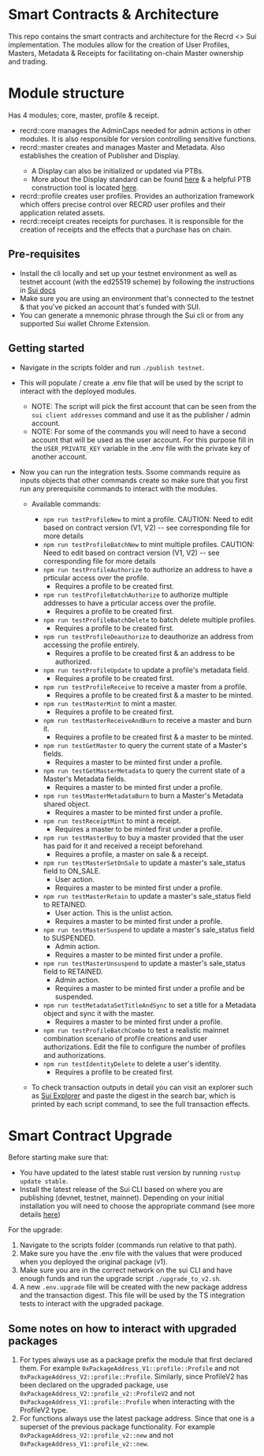 # Smart Contracts & Architecture

This repo contains the smart contracts and architecture for the Recrd <> Sui implementation. The modules allow for the creation of User Profiles, Masters, Metadata & Receipts for facilitating on-chain Master ownership and trading.

# Module structure

Has 4 modules; core, master, profile & receipt.

- recrd::core manages the AdminCaps needed for admin actions in other modules. It is also responsible for version controlling sensitive functions.
- recrd::master creates and manages Master<T> and Metadata<T>. Also establishes the creation of Publisher and Display.
  - A Display can also be initialized or updated via PTBs.
  - More about the Display standard can be found [here](https://docs.sui.io/standards/display) & a helpful PTB construction tool is located [here](https://sui-tools.vercel.app/ptb-generator?network=testnet&objectId=&package=0x2&module=display&function=new_with_fields).
- recrd::profile creates user profiles. Provides an authorization framework which offers precise control over RECRD user profiles and their application related assets.
- recrd::receipt creates receipts for purchases. It is responsible for the creation of receipts and the effects that a purchase has on chain.

## Pre-requisites

- Install the cli locally and set up your testnet environment as well as testnet account (with the ed25519 scheme) by following the instructions in [Sui docs](https://docs.sui.io/guides/developer/getting-started/sui-install)
- Make sure you are using an environment that's connected to the testnet & that you've picked an account that's funded with SUI.
- You can generate a mnemonic phrase through the Sui cli or from any supported Sui wallet Chrome Extension.

## Getting started

- Navigate in the scripts folder and run `./publish testnet`.
- This will populate / create a .env file that will be used by the script to interact with the deployed modules.
  - NOTE: The script will pick the first account that can be seen from the `sui client addresses` command and use it as the publisher / admin account.
  - NOTE: For some of the commands you will need to have a second account that will be used as the user account. For this purpose fill in the `USER_PRIVATE_KEY` variable in the .env file with the private key of another account.
- Now you can run the integration tests. Ssome commands require as inputs objects that other commands create so make sure that you first run any prerequisite commands to interact with the modules.

  - Available commands:

    - `npm run testProfileNew` to mint a profile. CAUTION: Need to edit based on contract version (V1, V2) -- see corresponding file for more details
    - `npm run testProfileBatchNew` to mint multiple profiles. CAUTION: Need to edit based on contract version (V1, V2) -- see corresponding file for more details
    - `npm run testProfileAuthorize` to authorize an address to have a prticular access over the profile.
      - Requires a profile to be created first.
    - `npm run testProfileBatchAuthorize` to authorize multiple addresses to have a prticular access over the profile.
      - Requires a profile to be created first.
    - `npm run testProfileBatchDelete` to batch delete multiple profiles.
      - Requires a profile to be created first.
    - `npm run testProfileDeauthorize` to deauthorize an address from accessing the profile entirely.
      - Requires a profile to be created first & an address to be authorized.
    - `npm run testProfileUpdate` to update a profile's metadata field.
      - Requires a profile to be created first.
    - `npm run testProfileReceive` to receive a master from a profile.
      - Requires a profile to be created first & a master to be minted.
    - `npm run testMasterMint` to mint a master.
      - Requires a profile to be created first.
    - `npm run testMasterReceiveAndBurn` to receive a master and burn it.
      - Requires a profile to be created first & a master to be minted.
    - `npm run testGetMaster` to query the current state of a Master's fields.
      - Requires a master to be minted first under a profile.
    - `npm run testGetMasterMetadata` to query the current state of a Master's Metadata fields.
      - Requires a master to be minted first under a profile.
    - `npm run testMasterMetadataBurn` to burn a Master's Metadata shared object.
      - Requires a master to be minted first under a profile.
    - `npm run testReceiptMint` to mint a receipt.
      - Requires a master to be minted first under a profile.
    - `npm run testMasterBuy` to buy a master provided that the user has paid for it and received a receipt beforehand.
      - Requires a profile, a master on sale & a receipt.
    - `npm run testMasterSetOnSale` to update a master's sale_status field to ON_SALE.
      - User action.
      - Requires a master to be minted first under a profile.
    - `npm run testMasterRetain` to update a master's sale_status field to RETAINED.
      - User action. This is the unlist action.
      - Requires a master to be minted first under a profile.
    - `npm run testMasterSuspend` to update a master's sale_status field to SUSPENDED.
      - Admin action.
      - Requires a master to be minted first under a profile.
    - `npm run testMasterUnsuspend` to update a master's sale_status field to RETAINED.
      - Admin action.
      - Requires a master to be minted first under a profile and be suspended.
    - `npm run testMetadataSetTitleAndSync` to set a title for a Metadata object and sync it with the master.
      - Requires a master to be minted first under a profile.
    - `npm run testProfileBatchCombo` to test a realistic mainnet combination scenario of profile creations and user authorizations. Edit the file to configure the number of profiles and authorizations.
    - `npm run testIdentityDelete` to delete a user's identity.
      - Requires a profile to be created first.

  - To check transaction outputs in detail you can visit an explorer such as [Sui Explorer](https://suiexplorer.com/?network=testnet) and paste the digest in the search bar, which is printed by each script command, to see the full transaction effects.

# Smart Contract Upgrade

Before starting make sure that:

- You have updated to the latest stable rust version by running `rustup update stable`.
- Install the latest release of the Sui CLI based on where you are publishing (devnet, testnet, mainnet). Depending on your initial installation you will need to choose the appropriate command (see more details [here](https://docs.sui.io/references/cli#update-cli))

For the upgrade:

1. Navigate to the scripts folder (commands run relative to that path).
1. Make sure you have the .env file with the values that were produced when you deployed the original package (v1).
1. Make sure you are in the correct network on the sui CLI and have enough funds and run the upgrade script `./upgrade_to_v2.sh`.
1. A new `.env.upgrade` file will be created with the new package address and the transaction digest. This file will be used by the TS integration tests to interact with the upgraded package.

## Some notes on how to interact with upgraded packages

1. For types always use as a package prefix the module that first declared them. For example `0xPackageAddress_V1::profile::Profile` and not `0xPackageAddress_V2::profile::Profile`. Similarly, since ProfileV2 has been declared on the upgraded package, use `0xPackageAddress_V2::profile_v2::ProfileV2` and not `0xPackageAddress_V1::profile::Profile` when interacting with the ProfileV2 type.
1. For functions always use the latest package address. Since that one is a superset of the previous package functionality. For example `0xPackageAddress_V2::profile_v2::new` and not `0xPackageAddress_V1::profile_v2::new`.
